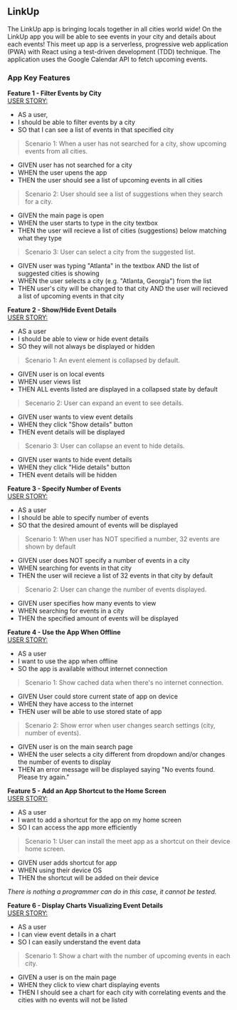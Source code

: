 ## LinkUp
The LinkUp app is bringing locals together in all cities world wide! On the LinkUp app you will be able to see events in your city and details about each events! This meet up app is a serverless, progressive web application (PWA) with React using a test-driven development (TDD) technique. The application uses the Google Calendar API to fetch upcoming events.

### App Key Features
**Feature 1 - Filter Events by City**  <br>
<ins>USER STORY:</ins>
- AS a user,
- I should be able to filter events by a city
- SO that I can see a list of events in that specified city

> Scenario 1: 
When a user has not searched for a city, show upcoming events from all cities.
- GIVEN user has not searched for a city
- WHEN the user upens the app
- THEN the user should see a list of upcoming events in all cities

> Scenario 2:
User should see a list of suggestions when they search for a city.
- GIVEN the main page is open
- WHEN the user starts to type in the city textbox
- THEN the user will recieve a list of cities (suggestions) below matching what they type

> Scenario 3:
User can select a city from the suggested list.
- GIVEN user was typing "Atlanta" in the textbox AND the list of suggested cities is showing
- WHEN the user selects a city (e.g. "Atlanta, Georgia") from the list
- THEN user's city will be changed to that city AND the user will recieved a list of upcoming events in that city

**Feature 2 - Show/Hide Event Details**  <br>
<ins>USER STORY:</ins>
- AS a user
- I should be able to view or hide event details
- SO they will not always be displayed or hidden

> Scenario 1:
An event element is collapsed by default.
- GIVEN user is on local events
- WHEN user views list
- THEN ALL events listed are displayed in a collapsed state  by default

> Secenario 2:
User can expand an event to see details.
- GIVEN user wants to view event details
- WHEN they click "Show details" button
- THEN event details will be displayed 

> Scenario 3:
User can collapse an event to hide details.
- GIVEN user wants to hide event details
- WHEN they click "Hide details" button
- THEN event details will be hidden

**Feature 3 - Specify Number of Events**  <br>
<ins>USER STORY:</ins>
- AS a user
- I should be able to specify number of events
- SO that the desired amount of events will be displayed

> Scenario 1:
When user has NOT specified a number, 32 events are shown by default
- GIVEN user does NOT specify a number of events in a city
- WHEN searching for events in that city
- THEN the user will recieve a list of 32 events in that city by default

> Scenario 2:
User can change the number of events displayed.
- GIVEN user specifies how many events to view
- WHEN searching for events in a city
- THEN the specified amount of events will be displayed

**Feature 4 - Use the App When Offline**  <br>
<ins>USER STORY:</ins>
- AS a user
- I want to use the app when offline
- SO the app is available without internet connection

> Scenario 1:
Show cached data when there's no internet connection.
- GIVEN User could store current state of app on device
- WHEN they have access to the internet
- THEN user will be able to use stored state of app

> Scenario 2:
Show error when user changes search settings (city, number of events).
- GIVEN user is on the main search page
- WHEN the user selects a city different from dropdown and/or changes the number of events to display
- THEN an error message will be displayed saying "No events found. Please try again."

**Feature 5 - Add an App Shortcut to the Home Screen**  <br>
<ins>USER STORY:</ins>
- AS a user
- I want to add a shortcut for the app on my home screen
- SO I can access the app more efficiently 

> Scenario 1:
User can install the meet app as a shortcut on their device home screen.
- GIVEN user adds shortcut for app
- WHEN using their device OS 
- THEN the shortcut will be added on their device 

*There is nothing a programmer can do in this case, it cannot be tested.*

**Feature 6 - Display Charts Visualizing Event Details**  <br>
<ins>USER STORY:</ins>
- AS a user
- I can view event details in a chart
- SO I can easily understand the event data

> Scenario 1:
Show a chart with the number of upcoming events in each city.
- GIVEN a user is on the main page 
- WHEN they click to view chart displaying events
- THEN I should see a chart for each city with correlating events and the cities with no events will not be listed

